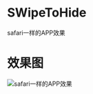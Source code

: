 # SWipeToHide







safari一样的APP效果

# 效果图

![safari一样的APP效果](https://github.com/NSLogHsw/SWipeToHide/blob/master/SWipeToHide.gif)
